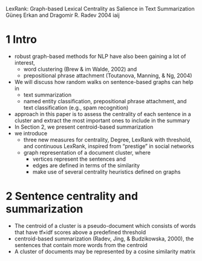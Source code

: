 LexRank: Graph-based Lexical Centrality as Salience in Text Summarization
Güneş Erkan and Dragomir R. Radev
2004 iaij

# 1 Intro

* robust graph-based methods for NLP have also been gaining a lot of interest,
  * word clustering (Brew & im Walde, 2002) and
  * prepositional phrase attachment (Toutanova, Manning, & Ng, 2004)
* We will discuss how random walks on sentence-based graphs can help in
  * text summarization
  * named entity classification, prepositional phrase attachment, and 
    text classification (e.g., spam recognition)
* approach in this paper is to assess the centrality of each sentence in a
  cluster and extract the most important ones to include in the summary
* In Section 2, we present centroid-based summarization
* we introduce
  * three new measures for centrality, Degree, LexRank with threshold, and
    continuous LexRank, inspired from “prestige” in social networks
  * graph representation of a document cluster, where
    * vertices represent the sentences and
    * edges are defined in terms of the similarity
    * make use of several centrality heuristics defined on graphs

# 2 Sentence centrality and summarization

* The centroid of a cluster is a pseudo-document which consists of words that
  have tf×idf scores above a predefined threshold
* centroid-based summarization (Radev, Jing, & Budzikowska, 2000), the
  sentences that contain more words from the centroid
* A cluster of documents may be represented by a cosine similarity matrix
